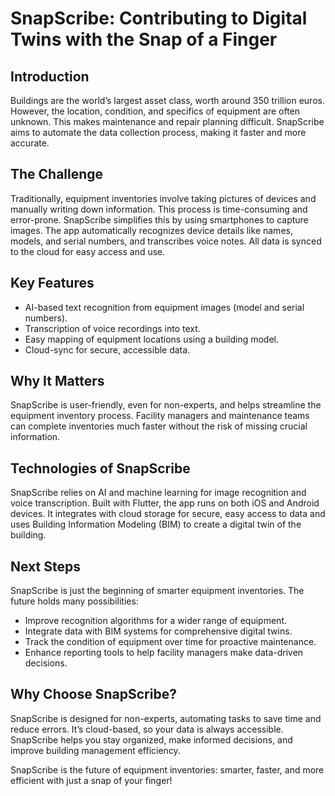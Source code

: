 # SnapScribe: Contributing to Digital Twins with the Snap of a Finger

## Introduction

Buildings are the world’s largest asset class, worth around 350 trillion euros. However, the location, condition, and specifics of equipment are often unknown. This makes maintenance and repair planning difficult. SnapScribe aims to automate the data collection process, making it faster and more accurate.

## The Challenge

Traditionally, equipment inventories involve taking pictures of devices and manually writing down information. This process is time-consuming and error-prone. SnapScribe simplifies this by using smartphones to capture images. The app automatically recognizes device details like names, models, and serial numbers, and transcribes voice notes. All data is synced to the cloud for easy access and use.

## Key Features

- AI-based text recognition from equipment images (model and serial numbers).
- Transcription of voice recordings into text.
- Easy mapping of equipment locations using a building model.
- Cloud-sync for secure, accessible data.

## Why It Matters

SnapScribe is user-friendly, even for non-experts, and helps streamline the equipment inventory process. Facility managers and maintenance teams can complete inventories much faster without the risk of missing crucial information.

## Technologies of SnapScribe

SnapScribe relies on AI and machine learning for image recognition and voice transcription. Built with Flutter, the app runs on both iOS and Android devices. It integrates with cloud storage for secure, easy access to data and uses Building Information Modeling (BIM) to create a digital twin of the building.

## Next Steps

SnapScribe is just the beginning of smarter equipment inventories. The future holds many possibilities:
- Improve recognition algorithms for a wider range of equipment.
- Integrate data with BIM systems for comprehensive digital twins.
- Track the condition of equipment over time for proactive maintenance.
- Enhance reporting tools to help facility managers make data-driven decisions.

## Why Choose SnapScribe?

SnapScribe is designed for non-experts, automating tasks to save time and reduce errors. It’s cloud-based, so your data is always accessible. SnapScribe helps you stay organized, make informed decisions, and improve building management efficiency.

SnapScribe is the future of equipment inventories: smarter, faster, and more efficient with just a snap of your finger!
